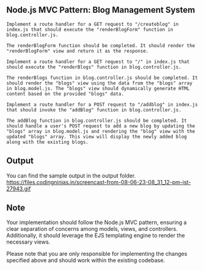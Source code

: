 ## Node.js MVC Pattern: Blog Management System

    Implement a route handler for a GET request to "/createblog" in index.js that should execute the "renderBlogForm" function in blog.controller.js.

    The renderBlogForm function should be completed. It should render the "renderBlogForm" view and return it as the response.

    Implement a route handler for a GET request to "/" in index.js that should execute the "renderBlogs" function in blog.controller.js.

    The renderBlogs function in blog.controller.js should be completed. It should render the "blogs" view using the data from the "blogs" array in blog.model.js. The "blogs" view should dynamically generate HTML content based on the provided "blogs" data.

    Implement a route handler for a POST request to "/addblog" in index.js that should invoke the "addBlog" function in blog.controller.js.

    The addBlog function in blog.controller.js should be completed. It should handle a user's POST request to add a new blog by updating the "blogs" array in blog.model.js and rendering the "blog" view with the updated "blogs" array. This view will display the newly added blog along with the existing blogs.

## Output

You can find the sample output in the output folder.
https://files.codingninjas.in/screencast-from-08-06-23-08_31_12-pm-ist-27943.gif

## Note

Your implementation should follow the Node.js MVC pattern, ensuring a clear separation of concerns among models, views, and controllers. Additionally, it should leverage the EJS templating engine to render the necessary views.

Please note that you are only responsible for implementing the changes specified above and should work within the existing codebase.
